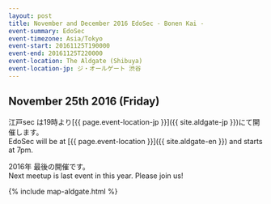 ```yaml
---
layout: post
title: November and December 2016 EdoSec - Bonen Kai -
event-summary: EdoSec
event-timezone: Asia/Tokyo
event-start: 20161125T190000
event-end: 20161125T220000
event-location: The Aldgate (Shibuya)
event-location-jp: ジ・オールゲート 渋谷 
---
```

<p></p>
<h2>November 25th 2016 (Friday)</h2>

江戸sec は19時より[{{ page.event-location-jp }}]({{ site.aldgate-jp }})にて開催します。<br>
EdoSec will be at [{{ page.event-location }}]({{ site.aldgate-en }}) and starts at 7pm.<br>
<p></p>
2016年 最後の開催です。<br>
Next meetup is last event in this year. Please join us!<br>
<p></p>
{% include map-aldgate.html %}
